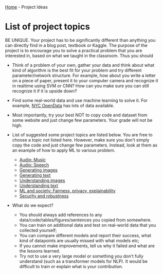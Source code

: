 [Home](../sequence.md) - Project Ideas

# List of project topics

BE UNIQUE. Your project has to be significantly different than anything you can directly find in a blog post, textbook or Kaggle. The purpose of the project is to encourage you to solve a practical problem that you are interested in, based on what we taught in the classroom. Thus you should

* Think of a problem of your own, gather your data and think about what kind of algorithm is the best fit for your problem and try different parameter/network structure. For example, how about you write a letter on a piece of paper, present it to your computer camera and recognize it in realtime using SVM or CNN? How can you make sure you can still recognize it if it is upside down?
* Find some real-world data and use machine learning to solve it. For example, [NYC OpenData](https://opendata.cityofnewyork.us) has lots of data available. 
* Most importantly, try your best NOT to copy code and dataset from some website and just change few parameters. Your grade will not be high.
* List of suggested some project topics are listed below. You are free to choose a topic not listed here. However, make sure you don't simply copy the code and just change few parameters. Instead, look at them as an example of how to apply ML to various problem.
 	* [Audio: Music](./Audio(music).pdf)
 	* [Audio: Speech](./Audio(speech).pdf)
 	* [Generating images](./Generatingimages.pdf)
 	* [Generating text](./Generatingtext.pdf)
 	* [Understanding images](./Understanding_images.pdf)
 	* [Understanding text](./Understanding_text.pdf)
 	* [ML and society: Fairness, privacy, explainability](./ML_and_society.pdf)
 	* [Security and robustness](./Security_and_robustness.pdf)

* What do we expect?
	* You should always add references to any data/code/tables/figures/sentences you copied from somewhere.
	* You can train on additional data and test on real-world data that you collected yourself;
	* You can compare different models and report their success, what kind of datapoints are usually missed with what models etc;
 	* If you cannot make improvements, tell us why it failed and what are the lessons learned.
	* Try not to use a very large model or something you don't fully understand (such as a transformer models for NLP). It would be difficult to train or explain what is your contribution.
